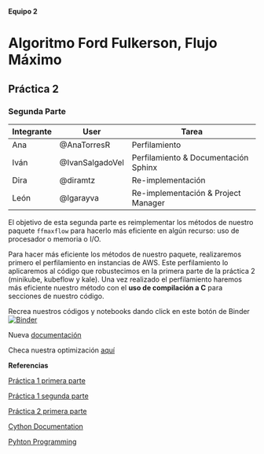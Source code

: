 **Equipo 2**
# Algoritmo Ford Fulkerson, Flujo Máximo 
## Práctica 2 
### Segunda Parte

| Integrante | User | Tarea |
|---------------|-------|---------|
| Ana | @AnaTorresR |Perfilamiento|
| Iván | @IvanSalgadoVel |Perfilamiento & Documentación Sphinx|
| Dira | @diramtz |Re-implementación|
| León| @lgarayva| Re-implementación & Project Manager|


El objetivo de esta segunda parte es reimplementar los métodos de nuestro paquete `ffmaxflow` para hacerlo más eficiente en algún recurso: uso de procesador o
memoria o I/O. 

Para hacer más eficiente los métodos de nuestro paquete, realizaremos primero el perfilamiento en instancias de AWS. Este perfilamiento lo aplicaremos al código que robustecimos en la primera parte de la práctica 2 (minikube, kubeflow y kale). Una vez realizado el perfilamiento haremos más eficiente nuestro método con el **uso de compilación a C** para secciones de nuestro código.
 

Recrea nuestros códigos y notebooks dando click en este botón de Binder [![Binder](https://mybinder.org/badge_logo.svg)](https://mybinder.org/v2/gh/optimizacion-2-2021-1-gh-classroom/practica-2-segunda-parte-diramtz/main/?urlpath=lab)

Nueva [documentación](https://optimizacion-2-2021-1-gh-classroom.github.io/practica-2-segunda-parte-diramtz/)

Checa nuestra optimización [aquí](file:///practica-2-segunda-parte-diramtz/scripts/ffmax_1.html)

**Referencias**

[Práctica 1 primera parte](https://github.com/optimizacion-2-2021-1-gh-classroom/practica-1-primera-parte-diramtz)

[Práctica 1 segunda parte](https://github.com/optimizacion-2-2021-1-gh-classroom/practica-1-segunda-parte-diramtz)

[Práctica 2 primera parte](https://github.com/optimizacion-2-2021-1-gh-classroom/practica-2-primera-parte-diramtz)

[Cython Documentation](https://cython.readthedocs.io/en/latest/src/userguide/language_basics.html)

[Pyhton Programming](https://pythonprogramming.net/introduction-and-basics-cython-tutorial/)
